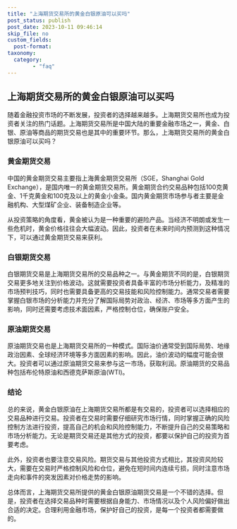 ```yaml
---
title: "上海期货交易所的黄金白银原油可以买吗"
post_status: publish
post_date: 2023-10-11 09:46:14
skip_file: no
custom_fields: 
  post-format: 
taxonomy:
  category:
        - "faq"
---
```


## 上海期货交易所的黄金白银原油可以买吗

随着金融投资市场的不断发展，投资者的选择越来越多。上海期货交易所也成为投资者关注的热门话题。上海期货交易所是中国大陆的重要金融市场之一，黄金、白银、原油等商品的期货交易也是其中的重要环节。那么，上海期货交易所的黄金白银原油可以买吗？

### 黄金期货交易

中国的黄金期货交易主要指上海黄金期货交易所（SGE，Shanghai Gold Exchange），是国内唯一的黄金期货交易所。黄金期货合约交易品种包括100克黄金、1千克黄金和100克及以上的黄金小金条。国内黄金期货市场参与者主要是金融机构、大型煤矿企业、装备制造企业等。

从投资策略的角度看，黄金被认为是一种重要的避险产品。当经济不明朗或发生一些危机时，黄金价格往往会大幅波动。因此，投资者在未来时间内预测到这种情况下，可以通过黄金期货交易来获利。

### 白银期货交易

白银期货交易是上海期货交易所的交易品种之一。与黄金期货不同的是，白银期货交易更多地关注到价格波动。这就需要投资者具备丰富的市场分析能力，及精准的市场预判技巧，同时也需要具备更高的交易技能和风险控制能力。通常交易者需要掌握白银市场的分析能力并充分了解国际局势对政治、经济、市场等多方面产生的影响，同时还需要考虑技术面因素，严格控制仓位，确保账户安全。

### 原油期货交易

原油期货交易也是上海期货交易所的一种模式。国际油价通常受到国际局势、地缘政治因素、全球经济环境等多方面因素的影响。因此，油价波动的幅度可能会很大。投资者可以通过原油期货交易来参与这一市场，获取利润。原油期货的交易品种包括布伦特原油和西德克萨斯原油(WTI)。

### 结论

总的来说，黄金白银原油在上海期货交易所都是有交易的，投资者可以选择相应的交易品种进行交易。投资者在交易时需要仔细研究市场行情，同时掌握正确的风险控制方法进行投资，提高自己的机会和风险控制能力，不断提升自己的交易策略和市场分析能力。无论是期货交易还是其他方式的投资，都要以保护自己的投资为首要考虑。

此外，投资者也要注意交易风险。期货交易与其他投资方式相比，其投资风险较大，需要在交易时严格控制风险和仓位，避免在短时间内连续亏损，同时注意市场走向和事件的突发因素对价格走势的影响。

总体而言，上海期货交易所提供的黄金白银原油期货交易是一个不错的选择。但是，投资者在选择交易品种时需要根据自身能力、市场情况以及个人风险偏好做出合适的决定。合理利用金融市场，保护好自己的投资，是每一个投资者都需要做的。

